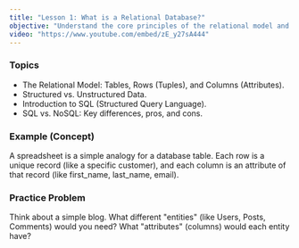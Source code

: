 ```yaml
---
title: "Lesson 1: What is a Relational Database?"
objective: "Understand the core principles of the relational model and how it differs from other database paradigms."
video: "https://www.youtube.com/embed/zE_y27sA444"
---
```


### Topics

- The Relational Model: Tables, Rows (Tuples), and Columns (Attributes).
- Structured vs. Unstructured Data.
- Introduction to SQL (Structured Query Language).
- SQL vs. NoSQL: Key differences, pros, and cons.

### Example (Concept)

A spreadsheet is a simple analogy for a database table. Each row is a unique record (like a specific customer), and each column is an attribute of that record (like first_name, last_name, email).

### Practice Problem

Think about a simple blog. What different "entities" (like Users, Posts, Comments) would you need? What "attributes" (columns) would each entity have?
